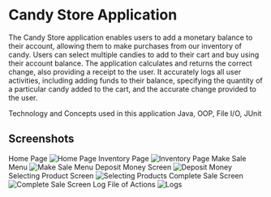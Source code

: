 # Candy Store Application
The Candy Store application enables users to add a monetary balance to their account, allowing them to make purchases from our inventory of candy. Users can select multiple candies to add to their cart and buy using their account balance. The application calculates and returns the correct change, also providing a receipt to the user. It accurately logs all user activities, including adding funds to their balance, specifying the quantity of a particular candy added to the cart, and the accurate change provided to the user.

Technology and Concepts used in this application
Java,
OOP,
File I/O,
JUnit

## Screenshots
Home Page
![Home Page](https://github.com/milan460/CandyStore/assets/84365836/1e2ec72d-a996-4c49-8ba7-18af87e74ea8)
Inventory Page
![Inventory Page](https://github.com/milan460/CandyStore/assets/84365836/fbf1a56d-64b7-4b2d-a24e-d2db6261480a)
Make Sale Menu
![Make Sale Menu](https://github.com/milan460/CandyStore/assets/84365836/44b96dd4-78df-48d5-b609-f3d2cd24ecdd)
Deposit Money Screen
![Deposit Money](https://github.com/milan460/CandyStore/assets/84365836/712b5282-8b47-42fb-b68b-77dde2a60dae)
Selecting Product Screen
![Selecting Products](https://github.com/milan460/CandyStore/assets/84365836/6830dfee-f167-4e65-9ad0-9e9f4db0bc43)
Complete Sale Screen
![Complete Sale Screen](https://github.com/milan460/CandyStore/assets/84365836/d01a0dff-b581-4efe-9399-279931ef9d68)
Log File of Actions
![Logs](https://github.com/milan460/CandyStore/assets/84365836/c8f73c8c-336d-474d-87bd-b3159cf6e496)
